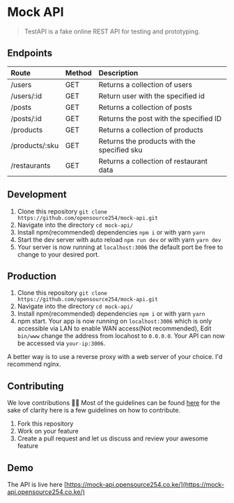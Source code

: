 # Mock API
>TestAPI is  a fake online REST API for testing and prototyping.

## Endpoints

|Route                         |Method  | Description                               |
|:-----------------------------|:-------|:------------------------------------------|
| /users                       |  GET   |  Returns a collection of users            |
| /users/:id                   |  GET   |  Return user with the specified id        |
| /posts                       |  GET   |  Returns a collection of posts            |
| /posts/:id                   |  GET   |  Returns the post with the specified ID   |
| /products                    |  GET   |  Returns a collection of products         |
| /products/:sku               |  GET   |  Returns the products with the specified sku|
| /restaurants                 |  GET   |  Returns a collection of restaurant data  |

## Development 
1. Clone this repository `git clone https://github.com/opensource254/mock-api.git`
2. Navigate into the directory `cd mock-api/`
3. Install npm(recommended) dependencies `npm i` or with yarn `yarn`
3. Start the dev server with auto reload `npm run dev` or with yarn `yarn dev`
4. Your server is now running at `localhost:3006` the default port be free to change to your desired port.

## Production
1. Clone this repository `git clone https://github.com/opensource254/mock-api.git`
2. Navigate into the directory `cd mock-api/`
3. Install npm(recommended) dependencies `npm i` or with yarn `yarn`
4. npm start. 
Your app is now running on `localhost:3006` which is only accessible via LAN to enable WAN access(Not recommended), Edit
`bin/www` change the address from locahost to `0.0.0.0`.
Your API can now be accessed via `your-ip:3006`.

A better way is to use a reverse proxy with a web server of your choice. I'd recommend nginx.

## Contributing
We love contributions 🤩🤩
Most of the guidelines can be found [here](https://opensource254.github.io/guidelines/)
for the sake of clarity here is a few guidelines on how to contribute.
1. Fork this repository
2. Work on your feature
3. Create a pull request and let us discuss and review your awesome feature

## Demo
The API is live here [https://mock-api.opensource254.co.ke/](https://mock-api.opensource254.co.ke/)
